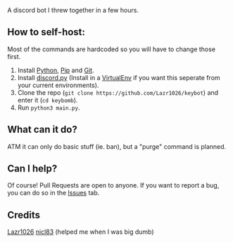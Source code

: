 A discord bot I threw together in a few hours.

## How to self-host:  
Most of the commands are hardcoded so you will have to change those first.
1. Install [Python](https://www.python.org/), [Pip](https://pypi.org/project/pip/) and [Git](https://git-scm.com/).
2. Install [discord.py](https://github.com/Rapptz/discord.py#installing) (Install in a [VirtualEnv](https://virtualenv.pypa.io/en/latest/) if you want this seperate from your current environments).
3. Clone the repo (`git clone https://github.com/Lazr1026/keybot`) and enter it (`cd keybomb`).
4. Run `python3 main.py`.

## What can it do?
ATM it can only do basic stuff (ie. ban), but a "purge" command is planned.

## Can I help?
Of course! Pull Requests are open to anyone. If you want to report a bug, you can do so in the [Issues](https://github.com/Lazr1026/keybot/issues) tab.

## Credits
[Lazr1026](https://github.com/Lazr1026)
[nicl83](https://github.com/nicl83) (helped me when I was big dumb)
